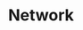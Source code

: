 ---
layout: post
title: Network
categories: Network
lang: en
lang-ref: Network
tags:  [Network, NW, CS]
---
